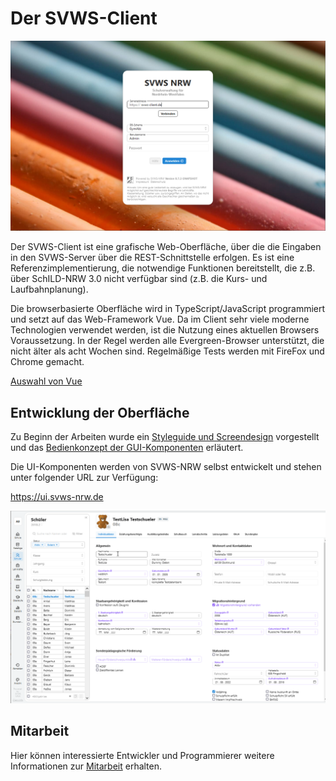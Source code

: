 # Der SVWS-Client

![SVWS-Webclient](./graphics/SVWS-Webclient.png)

Der SVWS-Client ist eine grafische Web-Oberfläche, über die die Eingaben in den SVWS-Server über die REST-Schnittstelle erfolgen. Es ist eine Referenzimplementierung, die notwendige Funktionen bereitstellt, die z.B. über SchILD-NRW 3.0 nicht verfügbar sind (z.B. die Kurs- und Laufbahnplanung). 

Die browserbasierte Oberfläche wird in TypeScript/JavaScript programmiert und setzt auf das Web-Framework Vue. Da im Client sehr viele moderne Technologien verwendet werden, ist die Nutzung eines aktuellen Browsers Voraussetzung. In der Regel werden alle Evergreen-Browser unterstützt, die nicht älter als acht Wochen sind. Regelmäßige Tests werden mit FireFox und Chrome gemacht.

[Auswahl von Vue](./GUI-Auswahl.md)

## Entwicklung der Oberfläche

Zu Beginn der Arbeiten wurde ein [Styleguide und Screendesign](./Styleguide.md) vorgestellt und das [Bedienkonzept der GUI-Komponenten](./Bedienkonzept.md) erläutert.

Die UI-Komponenten werden von SVWS-NRW selbst entwickelt und stehen unter folgender URL zur Verfügung:

https://ui.svws-nrw.de


![SVWS-Webclient2](./graphics/SVWS-Webclient2.png)


## Mitarbeit 

Hier können interessierte Entwickler und Programmierer weitere Informationen zur [Mitarbeit](Mitarbeit.md) erhalten. 





